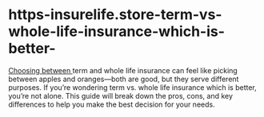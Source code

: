 # https-insurelife.store-term-vs-whole-life-insurance-which-is-better-
[Choosing between ](https://insurelife.store/term-vs-whole-life-insurance-which-is-better/)term and whole life insurance can feel like picking between apples and oranges—both are good, but they serve different purposes. If you’re wondering term vs. whole life insurance which is better, you’re not alone. This guide will break down the pros, cons, and key differences to help you make the best decision for your needs. 
